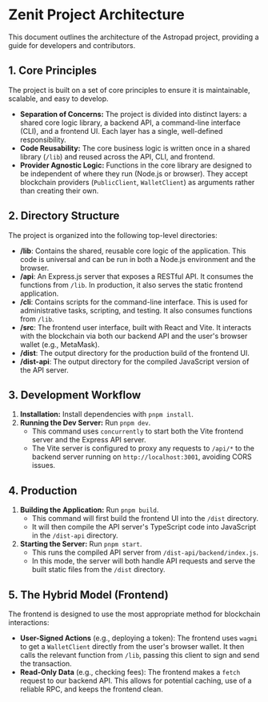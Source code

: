 # Zenit Project Architecture

This document outlines the architecture of the Astropad project, providing a guide for developers and contributors.

## 1. Core Principles

The project is built on a set of core principles to ensure it is maintainable, scalable, and easy to develop.

- **Separation of Concerns:** The project is divided into distinct layers: a shared core logic library, a backend API, a command-line interface (CLI), and a frontend UI. Each layer has a single, well-defined responsibility.
- **Code Reusability:** The core business logic is written once in a shared library (`/lib`) and reused across the API, CLI, and frontend.
- **Provider Agnostic Logic:** Functions in the core library are designed to be independent of where they run (Node.js or browser). They accept blockchain providers (`PublicClient`, `WalletClient`) as arguments rather than creating their own.

## 2. Directory Structure

The project is organized into the following top-level directories:

- **/lib**: Contains the shared, reusable core logic of the application. This code is universal and can be run in both a Node.js environment and the browser.
- **/api**: An Express.js server that exposes a RESTful API. It consumes the functions from `/lib`. In production, it also serves the static frontend application.
- **/cli**: Contains scripts for the command-line interface. This is used for administrative tasks, scripting, and testing. It also consumes functions from `/lib`.
- **/src**: The frontend user interface, built with React and Vite. It interacts with the blockchain via both our backend API and the user's browser wallet (e.g., MetaMask).
- **/dist**: The output directory for the production build of the frontend UI.
- **/dist-api**: The output directory for the compiled JavaScript version of the API server.

## 3. Development Workflow

1.  **Installation:** Install dependencies with `pnpm install`.
2.  **Running the Dev Server:** Run `pnpm dev`.
    - This command uses `concurrently` to start both the Vite frontend server and the Express API server.
    - The Vite server is configured to proxy any requests to `/api/*` to the backend server running on `http://localhost:3001`, avoiding CORS issues.

## 4. Production

1.  **Building the Application:** Run `pnpm build`.
    - This command will first build the frontend UI into the `/dist` directory.
    - It will then compile the API server's TypeScript code into JavaScript in the `/dist-api` directory.
2.  **Starting the Server:** Run `pnpm start`.
    - This runs the compiled API server from `/dist-api/backend/index.js`.
    - In this mode, the server will both handle API requests and serve the built static files from the `/dist` directory.

## 5. The Hybrid Model (Frontend)

The frontend is designed to use the most appropriate method for blockchain interactions:

- **User-Signed Actions** (e.g., deploying a token): The frontend uses `wagmi` to get a `WalletClient` directly from the user's browser wallet. It then calls the relevant function from `/lib`, passing this client to sign and send the transaction.
- **Read-Only Data** (e.g., checking fees): The frontend makes a `fetch` request to our backend API. This allows for potential caching, use of a reliable RPC, and keeps the frontend clean.
